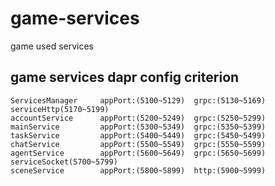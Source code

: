 # game-services

game used services

## game services dapr config  criterion

    ServicesManager     appPort:(5100~5129)  grpc:(5130~5169) serviceHttp(5170~5199)
    accountService      appPort:(5200~5249)  grpc:(5250~5299)
    mainService         appPort:(5300~5349)  grpc:(5350~5399) 
    taskService         appPort:(5400~5449)  grpc:(5450~5499) 
    chatService         appPort:(5500~5549)  grpc:(5550~5599) 
    agentService        appPort:(5600~5649)  grpc:(5650~5699) serviceSocket(5700~5799)
    sceneService        appPort:(5800~5899)  http:(5900~5999)
